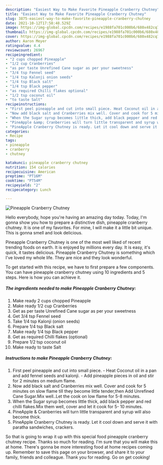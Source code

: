 ```yaml
---
description: "Easiest Way to Make Favorite Pineapple Cranberry Chutney"
title: "Easiest Way to Make Favorite Pineapple Cranberry Chutney"
slug: 3875-easiest-way-to-make-favorite-pineapple-cranberry-chutney
date: 2021-10-12T17:58:48.529Z
image: https://img-global.cpcdn.com/recipes/e1988fa701c000b6/680x482cq70/pineapple-cranberry-chutney-recipe-main-photo.jpg
thumbnail: https://img-global.cpcdn.com/recipes/e1988fa701c000b6/680x482cq70/pineapple-cranberry-chutney-recipe-main-photo.jpg
cover: https://img-global.cpcdn.com/recipes/e1988fa701c000b6/680x482cq70/pineapple-cranberry-chutney-recipe-main-photo.jpg
author: Aaron Meyer
ratingvalue: 4.4
reviewcount: 26967
recipeingredient:
- "2 cups chopped Pineapple"
- "1/2 cup Cranberries"
- "as per taste Unrefined Cane sugar as per your sweetness"
- "3/4 tsp Fennel seed"
- "1/4 tsp Kalonji onion seeds"
- "1/4 tsp Black salt"
- "1/4 tsp Black pepper"
- "as required Chilli flakes optional"
- "1/2 tsp coconut oil"
- "to taste Salt"
recipeinstructions:
- "First peel pineapple and cut into small piece. Heat Coconut oil in a pan and add fennel seeds and kalonji. Add pineapple pieces in oil and stir for 2 minutes on medium flame."
- "Now add black salt and Cranberries mix well. Cover and cook for 5 minutes on slow flame till they become little tender,then Add Unrefined Cane Sugar.Mix well..Let the cook on low flame for 5-8 minutes."
- "When the Sugar syrup becomes little thick, add black pepper and red chilli flakes.Mix them well, cover and let it cook for 5- 10 minutes."
- "PineApple &amp; Cranberries will turn little transparent and syrup will also become thick."
- "PineApple Cranberry Chutney is ready. Let it cool down and serve it with paratha sandwiches, crackers."
categories:
- Recipe
tags:
- pineapple
- cranberry
- chutney

katakunci: pineapple cranberry chutney 
nutrition: 154 calories
recipecuisine: American
preptime: "PT16M"
cooktime: "PT54M"
recipeyield: "2"
recipecategory: Lunch

---
```



![Pineapple Cranberry Chutney](https://img-global.cpcdn.com/recipes/e1988fa701c000b6/680x482cq70/pineapple-cranberry-chutney-recipe-main-photo.jpg)

Hello everybody, hope you're having an amazing day today. Today, I'm gonna show you how to prepare a distinctive dish, pineapple cranberry chutney. It is one of my favorites. For mine, I will make it a little bit unique. This is gonna smell and look delicious.

Pineapple Cranberry Chutney is one of the most well liked of recent trending foods on earth. It is enjoyed by millions every day. It is easy, it's quick, it tastes delicious. Pineapple Cranberry Chutney is something which I've loved my whole life. They are nice and they look wonderful.




To get started with this recipe, we have to first prepare a few components. You can have pineapple cranberry chutney using 10 ingredients and 5 steps. Here is how you can achieve it.

<!--inarticleads1-->

##### The ingredients needed to make Pineapple Cranberry Chutney:

1. Make ready 2 cups chopped Pineapple
1. Make ready 1/2 cup Cranberries
1. Get as per taste Unrefined Cane sugar as per your sweetness
1. Get 3/4 tsp Fennel seed
1. Take 1/4 tsp Kalonji (onion seeds)
1. Prepare 1/4 tsp Black salt
1. Make ready 1/4 tsp Black pepper
1. Get as required Chilli flakes (optional)
1. Prepare 1/2 tsp coconut oil
1. Make ready to taste Salt




<!--inarticleads2-->

##### Instructions to make Pineapple Cranberry Chutney:

1. First peel pineapple and cut into small piece. - Heat Coconut oil in a pan and add fennel seeds and kalonji. - Add pineapple pieces in oil and stir for 2 minutes on medium flame.
1. Now add black salt and Cranberries mix well. Cover and cook for 5 minutes on slow flame till they become little tender,then Add Unrefined Cane Sugar.Mix well..Let the cook on low flame for 5-8 minutes.
1. When the Sugar syrup becomes little thick, add black pepper and red chilli flakes.Mix them well, cover and let it cook for 5- 10 minutes.
1. PineApple &amp; Cranberries will turn little transparent and syrup will also become thick.
1. PineApple Cranberry Chutney is ready. Let it cool down and serve it with paratha sandwiches, crackers.




So that is going to wrap it up with this special food pineapple cranberry chutney recipe. Thanks so much for reading. I'm sure that you will make this at home. There's gonna be more interesting food at home recipes coming up. Remember to save this page on your browser, and share it to your family, friends and colleague. Thank you for reading. Go on get cooking!
